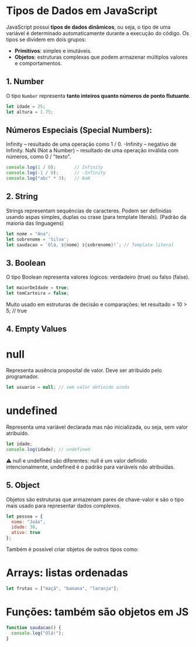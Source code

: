 # Tipos de Dados em JavaScript

JavaScript possui **tipos de dados dinâmicos**, ou seja, o tipo de uma variável é determinado automaticamente durante a execução do código. Os tipos se dividem em dois grupos:

- **Primitivos**: simples e imutáveis.
- **Objetos**: estruturas complexas que podem armazenar múltiplos valores e comportamentos.

## 1. Number

O tipo `Number` representa **tanto inteiros quanto números de ponto flutuante**.

```javascript
let idade = 25;
let altura = 1.75;
```

## Números Especiais (Special Numbers):

Infinity – resultado de uma operação como 1 / 0.
-Infinity – negativo de Infinity.
NaN (Not a Number) – resultado de uma operação inválida com números, como 0 / "texto".

```javascript
console.log(1 / 0);       // Infinity
console.log(-1 / 0);      // -Infinity
console.log("abc" * 3);   // NaN
```

## 2. String 

Strings representam sequências de caracteres. Podem ser definidas usando aspas simples, duplas ou crase (para template literals).
(Padrão da maioria das linguagens)

```javascript
let nome = "Ana";
let sobrenome = 'Silva';
let saudacao = `Olá, ${nome} ${sobrenome}!`; // Template literal
```

## 3. Boolean

O tipo Boolean representa valores lógicos: verdadeiro (true) ou falso (false).

```javascript
let maiorDeIdade = true;
let temCarteira = false;
```

Muito usado em estruturas de decisão e comparações:
let resultado = 10 > 5; // true

## 4. Empty Values

# null
Representa ausência proposital de valor. Deve ser atribuído pelo programador.
```javascript
let usuario = null; // sem valor definido ainda
```
# undefined
Representa uma variável declarada mas não inicializada, ou seja, sem valor atribuído.
```javascript
let idade;
console.log(idade); // undefined
```

⚠️ null e undefined são diferentes: null é um valor definido intencionalmente, undefined é o padrão para variáveis não atribuídas.

## 5. Object

Objetos são estruturas que armazenam pares de chave-valor e são o tipo mais usado para representar dados complexos.

```javascript
let pessoa = {
  nome: "João",
  idade: 30,
  ativo: true
};
```

Também é possível criar objetos de outros tipos como:

# Arrays: listas ordenadas
```javascript
let frutas = ["maçã", "banana", "laranja"];
```
# Funções: também são objetos em JS
```javascript
function saudacao() {
  console.log("Olá!");
}
```
